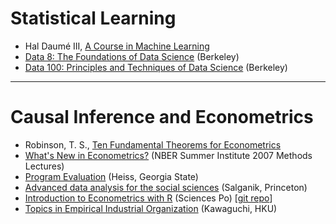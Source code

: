 # Statistical Learning

- Hal Daumé III, [A Course in Machine Learning](http://ciml.info/)
- [Data 8: The Foundations of Data Science](http://data8.org/) (Berkeley)
- [Data 100: Principles and Techniques of Data Science](https://ds100.org/) (Berkeley)

---

# Causal Inference and Econometrics

- Robinson, T. S., [Ten Fundamental Theorems for Econometrics](https://bookdown.org/ts_robinson1994/10_fundamental_theorems_for_econometrics/)
- [What's New in Econometrics?](https://www.nber.org/lecture/summer-institute-2007-methods-lectures-whats-new-econometrics) (NBER Summer Institute 2007 Methods Lectures)
- [Program Evaluation](https://evalsp20.classes.andrewheiss.com/syllabus/) (Heiss, Georgia State)
- [Advanced data analysis for the social sciences](http://www.princeton.edu/~mjs3/soc504_s2015/) (Salganik, Princeton)
- [Introduction to Econometrics with R](https://daviddalpiaz.github.io/appliedstats/) (Sciences Po) [[git repo](https://github.com/ScPoEcon/ScPoEconometrics)]  
- [Topics in Empirical Industrial Organization](https://kohei-kawaguchi.github.io/EmpiricalIO/) (Kawaguchi, HKU)